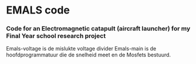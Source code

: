 # EMALS code
### Code for an Electromagnetic catapult (aircraft launcher) for my Final Year school research project
Emals-voltage is de mislukte voltage divider
Emals-main is de hoofdprogrammatuur die de snelheid meet en de Mosfets bestuurd.
